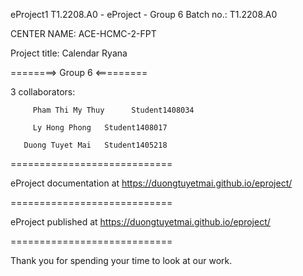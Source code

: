 <p>eProject1
T1.2208.A0 - eProject - Group 6
Batch no.: T1.2208.A0

CENTER NAME: ACE-HCMC-2-FPT

Project title: Calendar Ryana

========> Group 6 <=========

3 collaborators:

         Pham Thi My Thuy      Student1408034

         Ly Hong Phong   Student1408017
         
       Duong Tuyet Mai   Student1405218
============================

eProject documentation at  https://duongtuyetmai.github.io/eproject/

============================

eProject published at  https://duongtuyetmai.github.io/eproject/

============================

Thank you for spending your time to look at our work.
</p>